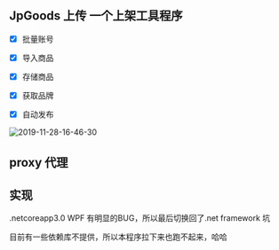 ﻿## JpGoods 上传  一个上架工具程序


-   [x] 批量账号
-   [x] 导入商品
-   [x] 存储商品
-   [x] 获取品牌
-   [x] 自动发布


![2019-11-28-16-46-30](https://blog-oeynet-com.oss-cn-chengdu.aliyuncs.com/9d7877db095649d8c3f79aa6b6a68eef.png)


## proxy 代理



## 实现
.netcoreapp3.0 WPF 有明显的BUG，所以最后切换回了.net framework 坑

目前有一些依赖库不提供，所以本程序拉下来也跑不起来，哈哈
